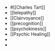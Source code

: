 - #[[Charles Tart]]
- [[telepathy]]
- [[Clairvoyance]]
- [[precognition]]
- [[psychokinesis]]
- [[Psychic Healing]]
-
-